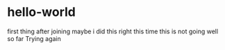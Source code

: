 # hello-world
first thing after joining 
maybe i did this right this time
this is not going well so far
Trying again
